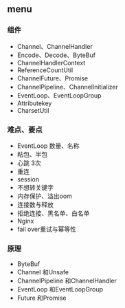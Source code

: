 ## menu
### 组件
-   Channel、ChannelHandler
-   Encode、Decode、ByteBuf
-   ChannelHandlerContext
-   ReferenceCountUtil
-   ChannelFuture、Promise
-   ChannelPipeline、ChannelInitializer
-   EventLoop、EventLoopGroup
-   Attributekey
-   CharsetUtil
### 难点、要点
-   EventLoop 数量、名称
-   粘包、半包
-   心跳 3次
-   重连
-   session
-   不想转关键字
-   内存保护、溢出oom
-   连接数与释放
-   拒绝连接、黑名单、白名单
-   Nginx
-   fail over重试与幂等性
### 原理
-   ByteBuf
-   Channel 和Unsafe
-   ChannelPipeline 和ChannelHandler
-   EventLoop 和EventLoopGroup
-   Future 和Promise